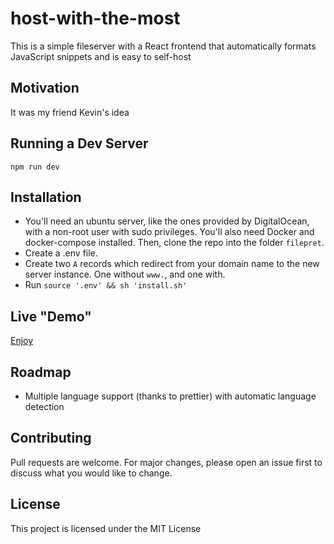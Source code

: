 # host-with-the-most

This is a simple fileserver with a React frontend that automatically formats JavaScript snippets and is easy to self-host

## Motivation

It was my friend Kevin's idea

## Running a Dev Server

`npm run dev`

## Installation

- You'll need an ubuntu server, like the ones provided by DigitalOcean, with a non-root user with sudo privileges. You'll also need Docker and docker-compose installed. Then, clone the repo into the folder `filepret`.
- Create a .env file.
- Create two `A` records which redirect from your domain name to the new server instance. One without `www.`, and one with.
- Run `source '.env' && sh 'install.sh'`

## Live "Demo"

[Enjoy](https://host-with-the-most.now.sh/)

## Roadmap

- Multiple language support (thanks to prettier) with automatic language detection

## Contributing

Pull requests are welcome. For major changes, please open an issue first to discuss what you would like to change.

## License

This project is licensed under the MIT License
